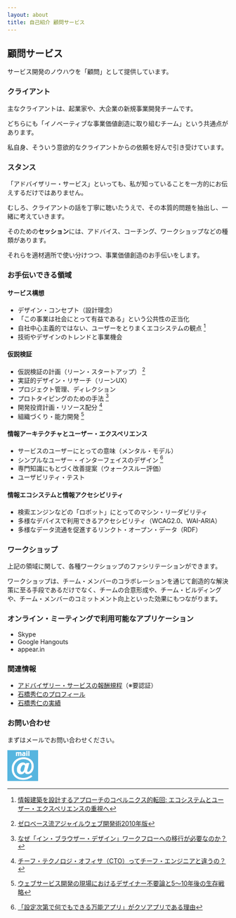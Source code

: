 ```yaml
---
layout: about
title: 自己紹介 顧問サービス
---
```


## 顧問サービス

サービス開発のノウハウを「顧問」として提供しています。

### クライアント

主なクライアントは、起業家や、大企業の新規事業開発チームです。

どちらにも「イノベーティブな事業価値創造に取り組むチーム」という共通点があります。

私自身、そういう意欲的なクライアントからの依頼を好んで引き受けています。


### スタンス

「アドバイザリー・サービス」といっても、私が知っていることを一方的にお伝えするだけではありません。

むしろ、クライアントの話を丁寧に聴いたうえで、その本質的問題を抽出し、一緒に考えていきます。

そのための**セッション**には、アドバイス、コーチング、ワークショップなどの種類があります。

それらを適材適所で使い分けつつ、事業価値創造のお手伝いをします。

### お手伝いできる領域

#### サービス構想

- デザイン・コンセプト（設計理念）
- 「この事業は社会にとって有益である」という公共性の正当化
- 自社中心主義的ではない、ユーザーをとりまくエコシステムの観点 [^ecosystem]
- 技術やデザインのトレンドと事業機会

[^ecosystem]: [情報建築を設計するアプローチのコペルニクス的転回: エコシステムとユーザー・エクスペリエンスの重視へ](/blog/copernican-turn-on-information-architecture/)

#### 仮説検証

- 仮説検証の計画（リーン・スタートアップ） [^lean]
- 実証的デザイン・リサーチ（リーンUX）
- プロジェクト管理、ディレクション
- プロトタイピングのための手法 [^prototyping]
- 開発投資計画・リソース配分 [^cto]
- 組織づくり・能力開発 [^designer-survival]

[^lean]: [ゼロベース流アジャイルウェブ開発術2010年版](/blog/agile-development/)
[^cto]: [チーフ・テクノロジ・オフィサ（CTO）ってチーフ・エンジニアと違うの？](/blog/cto/)
[^designer-survival]: [ウェブサービス開発の現場におけるデザイナー不要論と5〜10年後の生存戦略](/blog/web-designer-survival/)
[^prototyping]: [なぜ「イン・ブラウザー・デザイン」ワークフローへの移行が必要なのか？](/blog/in_browser/)

#### 情報アーキテクチャとユーザー・エクスペリエンス

- サービスのユーザーにとっての意味（メンタル・モデル）
- シンプルなユーザー・インターフェイスのデザイン [^ui]
- 専門知識にもとづく改善提案（ウォークスルー評価）
- ユーザビリティ・テスト

[^ui]: [「設定次第で何でもできる万能アプリ」がクソアプリである理由](/blog/why-almighty-apps-are-shit/)

#### 情報エコシステムと情報アクセシビリティ

- 検索エンジンなどの「ロボット」にとってのマシン・リーダビリティ
- 多様なデバイスで利用できるアクセシビリティ（WCAG2.0、WAI-ARIA）
- 多様なデータ流通を促進するリンクト・オープン・データ（RDF）

### ワークショップ

上記の領域に関して、各種ワークショップのファシリテーションができます。

ワークショップは、チーム・メンバーのコラボレーションを通じて創造的な解決策に至る手段であるだけでなく、チームの合意形成や、チーム・ビルディングや、チーム・メンバーのコミットメント向上といった効果にもつながります。

### オンライン・ミーティングで利用可能なアプリケーション

- Skype
- Google Hangouts
- appear.in

### 関連情報

- [アドバイザリー・サービスの報酬規程](https://docs.google.com/document/d/1JOUZC2QSdFgtVfEHZisuGLLTq8xdZf0gd7n-JMlOap8/edit?usp=sharing)（※要認証）
- [石橋秀仁のプロフィール](/)
- [石橋秀仁の実績](/works/)

### お問い合わせ

まずはメールでお問い合わせください。

<a href="mailto:hidetoi@gmail.com"><img alt="メール" src="/images/links/mail_icon.png" width="70" height="70" /></a>
